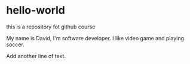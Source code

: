 # hello-world
this is a repository fot github course

My name is David, I'm software developer. I like video game and playing soccer.

Add another line of text.
